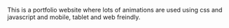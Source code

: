 This is a portfolio website where lots of animations are used using css and javascript and mobile, tablet and web freindly. 

